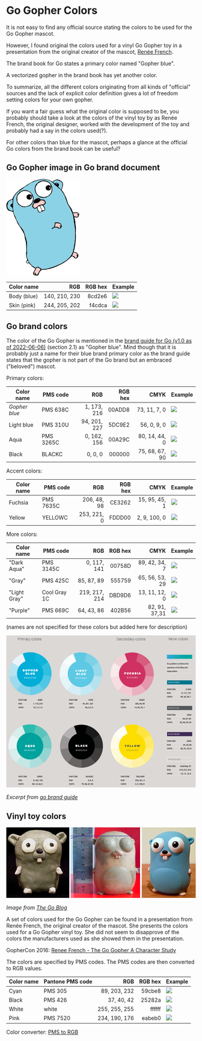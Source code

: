 # Go Gopher Colors

It is not easy to find any official source stating the colors to be used for the Go Gopher mascot.

However, I found original the colors used for a vinyl Go Gopher toy in a presentation from the original creator of the mascot, [Renée French](https://en.wikipedia.org/wiki/Ren%C3%A9e_French).

The brand book for Go states a primary color named "Gopher blue".

A vectorized gopher in the brand book has yet another color.

To summarize, all the different colors originating from all kinds of "official" sources and the lack of explicit color definition gives a lot of freedom setting colors for your own gopher.

If you want a fair guess what the original color is supposed to be, you probably should take a look at the colors of the vinyl toy by as Renée French, the original designer, worked with the development of the toy and probably had a say in the colors used(?).

For other colors than blue for the mascot, perhaps a glance at the official Go colors from the brand book can be useful?

## Go Gopher image in Go brand document

![](images/go_gopher_brand_book.png)

| Color name  |           RGB | RGB hex | Example                                          |
|-------------|--------------:|--------:|--------------------------------------------------|
| Body (blue) | 140, 210, 230 |  8cd2e6 | ![](https://img.spacergif.org/v1/30x/8cd2e6.png) |
| Skin (pink) | 244, 205, 202 |  f4cdca | ![](https://img.spacergif.org/v1/30x/f4cdca.png) |

## Go brand colors

The color of the Go Gopher is mentioned in the [brand guide for Go (v1.0 as of 2022-06-06)](https://storage.googleapis.com/golang-assets/Go-brand-book-v1.9.5.pdf) (section 2.1) as "Gopher blue". Mind though that it is probably just a name for their blue brand primary color as the brand guide states that the gopher is not part of the Go brand but an embraced ("beloved") mascot.

Primary colors:

| Color name    | PMS code  |          RGB | RGB hex |           CMYK | Example                                          |
|---------------|-----------|-------------:|--------:|---------------:|--------------------------------------------------|
| *Gopher blue* | PMS 638C  |  1, 173, 216 |  00ADD8 |   73, 11, 7, 0 | ![](https://img.spacergif.org/v1/30x/00ADD8.png) |
| Light blue    | PMS 310U  | 94, 201, 227 |  5DC9E2 |    56, 0, 9, 0 | ![](https://img.spacergif.org/v1/30x/5DC9E2.png) |
| Aqua          | PMS 3265C |  0, 162, 156 |  00A29C |  80, 14, 44, 0 | ![](https://img.spacergif.org/v1/30x/00A29C.png) |
| Black         | BLACKC    |      0, 0, 0 |  000000 | 75, 68, 67, 90 | ![](https://img.spacergif.org/v1/30x/000000.png) |

Accent colors:

| Color name  | PMS code  |          RGB | RGB hex |           CMYK | Example                                          |
|-------------|-----------|-------------:|--------:|---------------:|--------------------------------------------------|
| Fuchsia     | PMS 7635C |  206, 48, 98 |  CE3262 |  15, 95, 45, 1 | ![](https://img.spacergif.org/v1/30x/CE3262.png) |
| Yellow      | YELLOWC   |  253, 221, 0 |  FDDD00 |   2, 9, 100, 0 | ![](https://img.spacergif.org/v1/30x/FDDD00.png) |

More colors:

| Color name   | PMS code     |           RGB | RGB hex |            CMYK | Example                                          |
|--------------|--------------|--------------:|--------:|----------------:|--------------------------------------------------|
| "Dark Aqua"  | PMS 3145C    |   0, 117, 141 |  00758D |   89, 42, 34, 7 | ![](https://img.spacergif.org/v1/30x/00758D.png) |
| "Gray"       | PMS 425C     |    85, 87, 89 |  555759 |  65, 56, 53, 29 | ![](https://img.spacergif.org/v1/30x/555759.png) |
| "Light Gray" | Cool Gray 1C | 219, 217, 214 |  DBD9D6 |   13, 11, 12, 0 | ![](https://img.spacergif.org/v1/30x/DBD9D6.png) |
| "Purple"     | PMS 669C     |    64, 43, 86 |  402B56 |   82, 91, 37,31 | ![](https://img.spacergif.org/v1/30x/402B56.png) |

(names are not specified for these colors but added here for description)

![](images/go_brand_colors.png)

_Excerpt from [go brand guide](https://storage.googleapis.com/golang-assets/Go-brand-book-v1.9.5.pdf)_

## Vinyl toy colors

![](images/go_gopher_vinyl_toy.png)

_Image from [The Go Blog](https://go.dev/blog/gopher)_

A set of colors used for the Go Gopher can be found in a presentation from Renée French, the original creator of the mascot. She presents the colors used for a Go Gopher vinyl toy. She did not seem to disapprove of the colors the manufacturers used as she showed them in the presentation.

GopherCon 2016: [Renee French - The Go Gopher A Character Study](https://youtu.be/4rw_B4yY69k?t=414)

The colors are specified by PMS codes. The PMS codes are then converted to RGB values.

| Color name | Pantone PMS code |           RGB | RGB hex | Example                                          |
|------------|------------------|--------------:|--------:|--------------------------------------------------|
| Cyan       | PMS 305          |  89, 203, 232 |  59cbe8 | ![](https://img.spacergif.org/v1/30x/59cbe8.png) |
| Black      | PMS 426          |    37, 40, 42 |  25282a | ![](https://img.spacergif.org/v1/30x/25282a.png) |
| White      | white            | 255, 255, 255 |  ffffff | ![](https://img.spacergif.org/v1/30x/ffffff.png) |
| Pink       | PMS 7520         | 234, 190, 176 |  eabeb0 | ![](https://img.spacergif.org/v1/30x/eabeb0.png) |

Color converter: [PMS to RGB](https://www.easycalculation.com/colorconverter/pantone-to-rgb.php)
